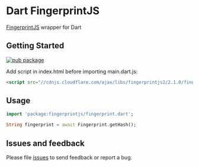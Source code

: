 # Dart FingerprintJS

[FingerprintJS](https://github.com/Valve/fingerprintjs2) wrapper for Dart

## Getting Started

[![pub package](https://img.shields.io/pub/v/fingerprintjs.svg)](https://pub.dartlang.org/packages/fingerprintjs)

Add script in index.html before importing main.dart.js:
```html
<script src="//cdnjs.cloudflare.com/ajax/libs/fingerprintjs2/2.1.0/fingerprint2.min.js"></script>
```


## Usage
```dart
import 'package:fingerprintjs/fingerprint.dart';

String fingerprint = await Fingerprint.getHash();

```

## Issues and feedback

Please file [issues](https://github.com/samihaddad/dart-fingerprintjs/issues/new) to send feedback or report a bug.
